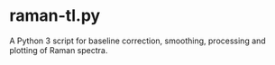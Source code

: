 # raman-tl.py
A Python 3 script for baseline correction, smoothing, processing and plotting of Raman spectra.
